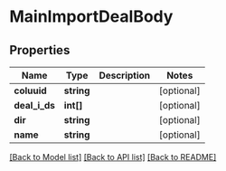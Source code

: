 # MainImportDealBody

## Properties
Name | Type | Description | Notes
------------ | ------------- | ------------- | -------------
**coluuid** | **string** |  | [optional] 
**deal_i_ds** | **int[]** |  | [optional] 
**dir** | **string** |  | [optional] 
**name** | **string** |  | [optional] 

[[Back to Model list]](../README.md#documentation-for-models) [[Back to API list]](../README.md#documentation-for-api-endpoints) [[Back to README]](../README.md)


